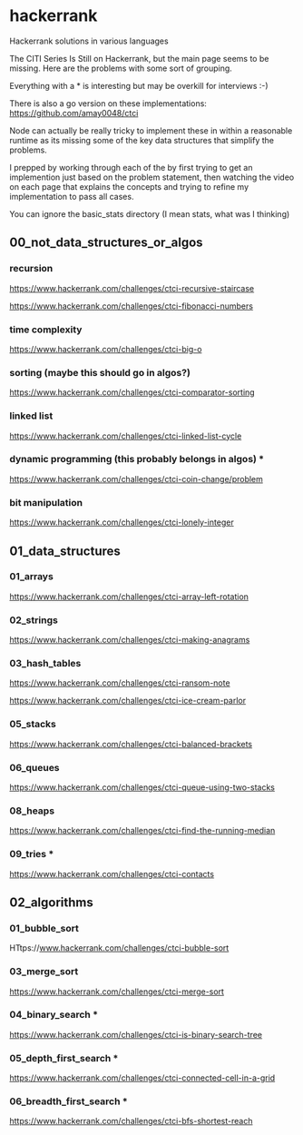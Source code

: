# hackerrank
Hackerrank solutions in various languages

The CITI Series Is Still on Hackerrank, but the main page seems to be missing. Here are the problems with some sort of grouping.

Everything with a * is interesting but may be overkill for interviews :-)

There is also a go version on these implementations: https://github.com/amay0048/ctci

Node can actually be really tricky to implement these in within a reasonable runtime as its missing some of the key data structures
that simplify the problems.

I prepped by working through each of the by first trying to get an implemention just based on the problem statement,
then watching the video on each page that explains the concepts and trying to refine my implementation to pass all cases.

You can ignore the basic_stats directory (I mean stats, what was I thinking)

## 00_not_data_structures_or_algos

### recursion
https://www.hackerrank.com/challenges/ctci-recursive-staircase

https://www.hackerrank.com/challenges/ctci-fibonacci-numbers

### time complexity
https://www.hackerrank.com/challenges/ctci-big-o

### sorting (maybe this should go in algos?)
https://www.hackerrank.com/challenges/ctci-comparator-sorting

### linked list
https://www.hackerrank.com/challenges/ctci-linked-list-cycle

### dynamic programming (this probably belongs in algos) *
https://www.hackerrank.com/challenges/ctci-coin-change/problem

### bit manipulation
https://www.hackerrank.com/challenges/ctci-lonely-integer


## 01_data_structures

### 01_arrays
https://www.hackerrank.com/challenges/ctci-array-left-rotation

### 02_strings
https://www.hackerrank.com/challenges/ctci-making-anagrams

### 03_hash_tables
https://www.hackerrank.com/challenges/ctci-ransom-note

https://www.hackerrank.com/challenges/ctci-ice-cream-parlor

### 05_stacks
https://www.hackerrank.com/challenges/ctci-balanced-brackets

### 06_queues
https://www.hackerrank.com/challenges/ctci-queue-using-two-stacks

### 08_heaps
https://www.hackerrank.com/challenges/ctci-find-the-running-median

### 09_tries *
https://www.hackerrank.com/challenges/ctci-contacts


## 02_algorithms

### 01_bubble_sort
HTtps://www.hackerrank.com/challenges/ctci-bubble-sort

### 03_merge_sort
https://www.hackerrank.com/challenges/ctci-merge-sort

### 04_binary_search *
https://www.hackerrank.com/challenges/ctci-is-binary-search-tree

### 05_depth_first_search *
https://www.hackerrank.com/challenges/ctci-connected-cell-in-a-grid

### 06_breadth_first_search *
https://www.hackerrank.com/challenges/ctci-bfs-shortest-reach
